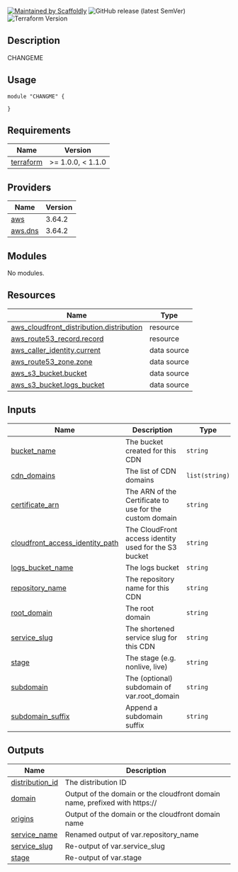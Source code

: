 [![Maintained by Scaffoldly](https://img.shields.io/badge/maintained%20by-scaffoldly-blueviolet)](https://github.com/scaffoldly)
![GitHub release (latest SemVer)](https://img.shields.io/github/v/release/scaffoldly/CHANGEME)
![Terraform Version](https://img.shields.io/badge/tf-%3E%3D1.0.4-blue.svg)

## Description

CHANGEME

## Usage

```hcl
module "CHANGME" {

}
```

<!-- BEGIN_TF_DOCS -->
## Requirements

| Name | Version |
|------|---------|
| <a name="requirement_terraform"></a> [terraform](#requirement\_terraform) | >= 1.0.0, < 1.1.0 |

## Providers

| Name | Version |
|------|---------|
| <a name="provider_aws"></a> [aws](#provider\_aws) | 3.64.2 |
| <a name="provider_aws.dns"></a> [aws.dns](#provider\_aws.dns) | 3.64.2 |

## Modules

No modules.

## Resources

| Name | Type |
|------|------|
| [aws_cloudfront_distribution.distribution](https://registry.terraform.io/providers/hashicorp/aws/latest/docs/resources/cloudfront_distribution) | resource |
| [aws_route53_record.record](https://registry.terraform.io/providers/hashicorp/aws/latest/docs/resources/route53_record) | resource |
| [aws_caller_identity.current](https://registry.terraform.io/providers/hashicorp/aws/latest/docs/data-sources/caller_identity) | data source |
| [aws_route53_zone.zone](https://registry.terraform.io/providers/hashicorp/aws/latest/docs/data-sources/route53_zone) | data source |
| [aws_s3_bucket.bucket](https://registry.terraform.io/providers/hashicorp/aws/latest/docs/data-sources/s3_bucket) | data source |
| [aws_s3_bucket.logs_bucket](https://registry.terraform.io/providers/hashicorp/aws/latest/docs/data-sources/s3_bucket) | data source |

## Inputs

| Name | Description | Type | Default | Required |
|------|-------------|------|---------|:--------:|
| <a name="input_bucket_name"></a> [bucket\_name](#input\_bucket\_name) | The bucket created for this CDN | `string` | n/a | yes |
| <a name="input_cdn_domains"></a> [cdn\_domains](#input\_cdn\_domains) | The list of CDN domains | `list(string)` | `[]` | no |
| <a name="input_certificate_arn"></a> [certificate\_arn](#input\_certificate\_arn) | The ARN of the Certificate to use for the custom domain | `string` | `""` | no |
| <a name="input_cloudfront_access_identity_path"></a> [cloudfront\_access\_identity\_path](#input\_cloudfront\_access\_identity\_path) | The CloudFront access identity used for the S3 bucket | `string` | n/a | yes |
| <a name="input_logs_bucket_name"></a> [logs\_bucket\_name](#input\_logs\_bucket\_name) | The logs bucket | `string` | n/a | yes |
| <a name="input_repository_name"></a> [repository\_name](#input\_repository\_name) | The repository name for this CDN | `string` | n/a | yes |
| <a name="input_root_domain"></a> [root\_domain](#input\_root\_domain) | The root domain | `string` | `""` | no |
| <a name="input_service_slug"></a> [service\_slug](#input\_service\_slug) | The shortened service slug for this CDN | `string` | n/a | yes |
| <a name="input_stage"></a> [stage](#input\_stage) | The stage (e.g. nonlive, live) | `string` | n/a | yes |
| <a name="input_subdomain"></a> [subdomain](#input\_subdomain) | The (optional) subdomain of var.root\_domain | `string` | `""` | no |
| <a name="input_subdomain_suffix"></a> [subdomain\_suffix](#input\_subdomain\_suffix) | Append a subdomain suffix | `string` | `""` | no |

## Outputs

| Name | Description |
|------|-------------|
| <a name="output_distribution_id"></a> [distribution\_id](#output\_distribution\_id) | The distribution ID |
| <a name="output_domain"></a> [domain](#output\_domain) | Output of the domain or the cloudfront domain name, prefixed with https:// |
| <a name="output_origins"></a> [origins](#output\_origins) | Output of the domain or the cloudfront domain name |
| <a name="output_service_name"></a> [service\_name](#output\_service\_name) | Renamed output of var.repository\_name |
| <a name="output_service_slug"></a> [service\_slug](#output\_service\_slug) | Re-output of var.service\_slug |
| <a name="output_stage"></a> [stage](#output\_stage) | Re-output of var.stage |
<!-- END_TF_DOCS -->
